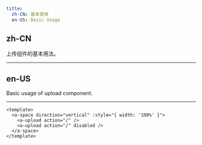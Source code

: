 ```yaml
title:
  zh-CN: 基本使用
  en-US: Basic Usage
```

## zh-CN

上传组件的基本用法。

---

## en-US

Basic usage of upload component.

---

```vue
<template>
  <a-space direction="vertical" :style="{ width: '100%' }">
    <a-upload action="/" />
    <a-upload action="/" disabled />
  </a-space>
</template>
```
